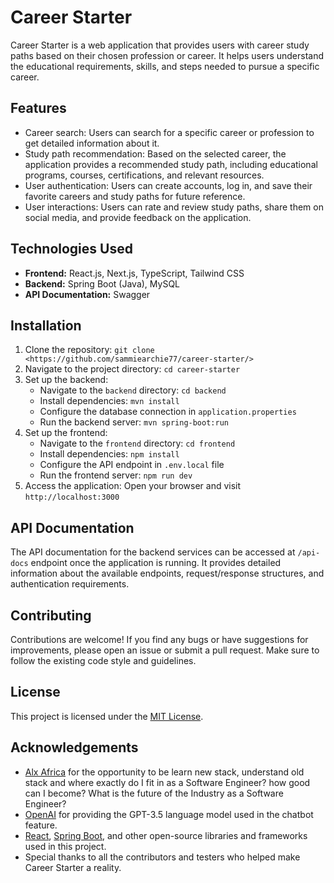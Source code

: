 # Career Starter

Career Starter is a web application that provides users with career study paths based on their chosen profession or career. It helps users understand the educational requirements, skills, and steps needed to pursue a specific career.

## Features

- Career search: Users can search for a specific career or profession to get detailed information about it.
- Study path recommendation: Based on the selected career, the application provides a recommended study path, including educational programs, courses, certifications, and relevant resources.
- User authentication: Users can create accounts, log in, and save their favorite careers and study paths for future reference.
- User interactions: Users can rate and review study paths, share them on social media, and provide feedback on the application.

## Technologies Used

- **Frontend:** React.js, Next.js, TypeScript, Tailwind CSS
- **Backend:** Spring Boot (Java), MySQL
- **API Documentation:** Swagger

## Installation

1. Clone the repository: `git clone <https://github.com/sammiearchie77/career-starter/>`
2. Navigate to the project directory: `cd career-starter`
3. Set up the backend:
   - Navigate to the `backend` directory: `cd backend`
   - Install dependencies: `mvn install`
   - Configure the database connection in `application.properties`
   - Run the backend server: `mvn spring-boot:run`
4. Set up the frontend:
   - Navigate to the `frontend` directory: `cd frontend`
   - Install dependencies: `npm install`
   - Configure the API endpoint in `.env.local` file
   - Run the frontend server: `npm run dev`
5. Access the application: Open your browser and visit `http://localhost:3000`

## API Documentation

The API documentation for the backend services can be accessed at `/api-docs` endpoint once the application is running. It provides detailed information about the available endpoints, request/response structures, and authentication requirements.

## Contributing

Contributions are welcome! If you find any bugs or have suggestions for improvements, please open an issue or submit a pull request. Make sure to follow the existing code style and guidelines.

## License

This project is licensed under the [MIT License](LICENSE).

## Acknowledgements

- [Alx Africa](https://www.alxafrica.com/software-engineering/) for the opportunity to be learn new stack, understand old stack and where exactly do I fit in as a Software Engineer? how good can I become? What is the future of the Industry as a Software Engineer?
- [OpenAI](https://openai.com/) for providing the GPT-3.5 language model used in the chatbot feature.
- [React](https://reactjs.org/), [Spring Boot](https://spring.io/projects/spring-boot), and other open-source libraries and frameworks used in this project.
- Special thanks to all the contributors and testers who helped make Career Starter a reality.

